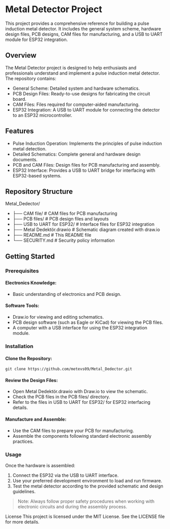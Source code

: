# Metal Detector Project

This project provides a comprehensive reference for building a pulse induction metal detector. It includes the general system scheme, hardware design files, PCB designs, CAM files for manufacturing, and a USB to UART module for ESP32 integration.


## Overview
The Metal Detector project is designed to help enthusiasts and professionals understand and implement a pulse induction metal detector. The repository contains:

- General Scheme: Detailed system and hardware schematics.
- PCB Design Files: Ready-to-use designs for fabricating the circuit board.
- CAM Files: Files required for computer-aided manufacturing.
- ESP32 Integration: A USB to UART module for connecting the detector to an ESP32 microcontroller.
## Features
- Pulse Induction Operation: Implements the principles of pulse induction metal detection.
- Detailed Schematics: Complete general and hardware design documents.
- PCB and CAM Files: Design files for PCB manufacturing and assembly.
- ESP32 Interface: Provides a USB to UART bridge for interfacing with ESP32-based systems.
  
## Repository Structure

Metal_Dedector/
- ├── CAM file/              # CAM files for PCB manufacturing
- ├── PCB files/             # PCB design files and layouts
- ├── USB to UART for ESP32/  # Interface files for ESP32 integration
- ├── Metal Dedektör.drawio   # Schematic diagram created with draw.io
- ├── README.md              # This README file
- └── SECURITY.md            # Security policy information

## Getting Started

### Prerequisites

#### Electronics Knowledge:
- Basic understanding of electronics and PCB design.
#### Software Tools:
- Draw.io for viewing and editing schematics.
- PCB design software (such as Eagle or KiCad) for viewing the PCB files.
- A computer with a USB interface for using the ESP32 integration module.
### Installation
#### Clone the Repository:
```git clone https://github.com/metevs09/Metal_Dedector.git```

#### Review the Design Files:
- Open Metal Dedektör.drawio with Draw.io to view the schematic.
- Check the PCB files in the PCB files/ directory.
- Refer to the files in USB to UART for ESP32/ for ESP32 interfacing details.
#### Manufacture and Assemble:
- Use the CAM files to prepare your PCB for manufacturing.
- Assemble the components following standard electronic assembly practices.
### Usage
Once the hardware is assembled:

1. Connect the ESP32 via the USB to UART interface.
2. Use your preferred development environment to load and run firmware.
3. Test the metal detector according to the provided schematic and design guidelines.
> Note: Always follow proper safety procedures when working with electronic circuits and during the assembly process.

License
This project is licensed under the MIT License. See the LICENSE file for more details.

